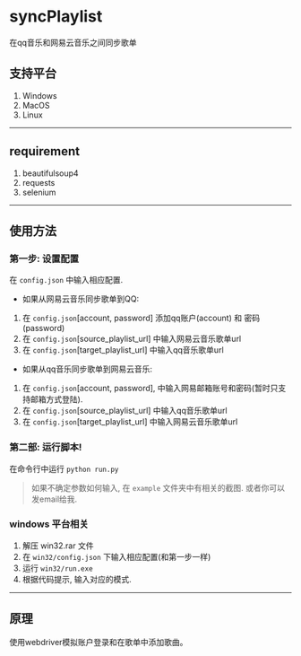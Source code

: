 # syncPlaylist
在qq音乐和网易云音乐之间同步歌单

## 支持平台
1. Windows
2. MacOS
3. Linux

---------------
## requirement
1. beautifulsoup4
2. requests
3. selenium

---------------
## 使用方法


### 第一步: 设置配置
在 `config.json` 中输入相应配置.

* 如果从网易云音乐同步歌单到QQ:
1. 在 `config.json`[account, password] 添加qq账户(account) 和 密码(password)
2. 在 `config.json`[source_playlist_url] 中输入网易云音乐歌单url
3. 在 `config.json`[target_playlist_url] 中输入qq音乐歌单url


* 如果从qq音乐同步歌单到网易云音乐:
1. 在 `config.json`[account, password], 中输入网易邮箱账号和密码(暂时只支持邮箱方式登陆).
2. 在 `config.json`[source_playlist_url] 中输入qq音乐歌单url
3. 在 `config.json`[target_playlist_url] 中输入网易云音乐歌单url

### 第二部: 运行脚本!
在命令行中运行 `python run.py`

> 如果不确定参数如何输入, 在 `example` 文件夹中有相关的截图. 或者你可以发email给我.

### windows 平台相关
1. 解压 win32.rar 文件
2. 在 `win32/config.json` 下输入相应配置(和第一步一样)
3. 运行 `win32/run.exe`
4. 根据代码提示, 输入对应的模式.

---------------
## 原理
使用webdriver模拟账户登录和在歌单中添加歌曲。
